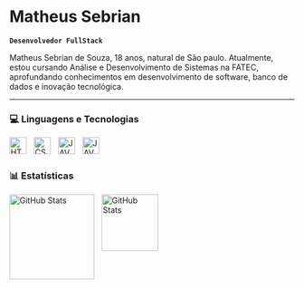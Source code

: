 #   Matheus Sebrian
**`Desenvolvedor FullStack`**

Matheus Sebrian de Souza, 18 anos, natural de São paulo. Atualmente, estou cursando Análise e Desenvolvimento de Sistemas na FATEC, aprofundando conhecimentos em desenvolvimento de software, banco de dados e inovação tecnológica.

---

### 💻 Linguagens e Tecnologias

<img 
    align="left" 
    alt="HTML"
    title="HTML" 
    width="30px" 
    style="padding-right: 10px;" 
    src="https://cdn.jsdelivr.net/gh/devicons/devicon@latest/icons/html5/html5-original.svg" 
/>
<img
    align="lefT"
    alt="CSS"
    title="CSS"
    width="30px"
    style="padding-right: 10px;"
    src="https://cdn.jsdelivr.net/gh/devicons/devicon@latest/icons/css3/css3-original.svg" 
/>
<img
    align="lefT"
    alt="JAVASCRIPT"
    title="JAVASCRIPT"
    width="30px"
    style="padding-right: 10px;"
    src="https://cdn.jsdelivr.net/gh/devicons/devicon/icons/javascript/javascript-original.svg" 
/>
<img
    align="lefT"
    alt="JAVA"
    title="JAVA"
    width="30px"
    style="padding-right: 10px;"
    src="https://cdn.jsdelivr.net/gh/devicons/devicon@latest/icons/java/java-original.svg" 
/>

<br>
<br>

### 📊 Estatísticas

<p>
  <img 
    align="left" 
    alt="GitHub Stats" 
    height="150" 
    style="padding-right: 10px;" 
    src="https://github-readme-stats.vercel.app/api?username=sebrian-dev&show_icons=true&theme=gotham&include_all_commits=true&locale=pt-br" 
  />

<img 
      align="left" 
      alt="GitHub Stats" 
      height="100"
      src="https://github-readme-stats.vercel.app/api/top-langs/?username=sebrian-dev&theme=gotham&layout=compact&custom_title=Tecnologias&langs_count=9" 
  />

</p>
